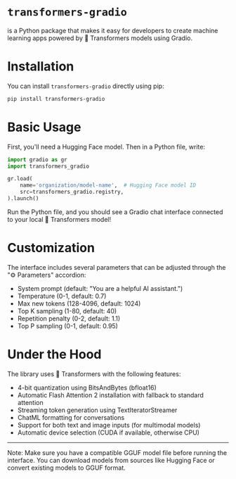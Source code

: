# `transformers-gradio`

is a Python package that makes it easy for developers to create machine learning apps powered by 🤗 Transformers models using Gradio.

# Installation

You can install `transformers-gradio` directly using pip:

```bash
pip install transformers-gradio
```

# Basic Usage

First, you'll need a Hugging Face model. Then in a Python file, write:

```python
import gradio as gr
import transformers_gradio

gr.load(
    name='organization/model-name',  # Hugging Face model ID
    src=transformers_gradio.registry,
).launch()
```

Run the Python file, and you should see a Gradio chat interface connected to your local 🤗 Transformers model!

# Customization 

The interface includes several parameters that can be adjusted through the "⚙️ Parameters" accordion:

- System prompt (default: "You are a helpful AI assistant.")
- Temperature (0-1, default: 0.7)
- Max new tokens (128-4096, default: 1024)
- Top K sampling (1-80, default: 40)
- Repetition penalty (0-2, default: 1.1)
- Top P sampling (0-1, default: 0.95)

# Under the Hood

The library uses 🤗 Transformers with the following features:
- 4-bit quantization using BitsAndBytes (bfloat16)
- Automatic Flash Attention 2 installation with fallback to standard attention
- Streaming token generation using TextIteratorStreamer
- ChatML formatting for conversations
- Support for both text and image inputs (for multimodal models)
- Automatic device selection (CUDA if available, otherwise CPU)

-------

Note: Make sure you have a compatible GGUF model file before running the interface. You can download models from sources like Hugging Face or convert existing models to GGUF format.
